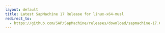 ```yaml
---
layout: default
title: Latest SapMachine 17 Release for linux-x64-musl
redirect_to:
  - https://github.com/SAP/SapMachine/releases/download/sapmachine-17.0.7/sapmachine-jre-17.0.7_linux-x64-musl_bin.tar.gz
---
```


